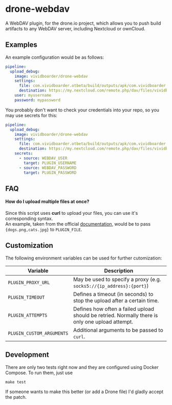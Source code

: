 # drone-webdav
A WebDAV plugin, for the drone.io project, which allows you to push build artifacts to any WebDAV server, including Nextcloud or ownCloud.

## Examples

An example configuration would be as follows:

```yaml
pipeline:
  upload_debug:
    image: vividboarder/drone-webdav
    settings:
      file: com.vividboarder.otbeta/build/outputs/apk/com.vividboarder.otbeta-debug.apk
      destination: https://my.nextcloud.com/remote.php/dav/files/vividboarder/Android/Apks/
    user: myusername
    password: mypassword
```

You probably don't want to check your credentials into your repo, so you may use secrets for this:

```yaml
pipeline:
  upload_debug:
    image: vividboarder/drone-webdav
    settings:
      file: com.vividboarder.otbeta/build/outputs/apk/com.vividboarder.otbeta-debug.apk
      destination: https://my.nextcloud.com/remote.php/dav/files/vividboarder/Android/Apks/
    secrets:
      - source: WEBDAV_USER
        target: PLUGIN_USERNAME
      - source: WEBDAV_PASSWORD
        target: PLUGIN_PASSWORD
```

## FAQ

#### How do I upload multiple files at once?
Since this script uses **curl** to upload your files, you can use it's corresponding syntax.<br>
An example, taken from the official [documentation](https://curl.haxx.se/docs/manpage.html#-T), would be to pass ``{dogs.png,cats.jpg}`` to ``PLUGIN_FILE``.

## Customization

The following environment variables can be used for further cutomization:

| Variable                    | Description                                                                                              |
|-----------------------------|----------------------------------------------------------------------------------------------------------|
| ``PLUGIN_PROXY_URL``        | May be used to specify a proxy (e.g. ``socks5://{ip_address}:{port}``)                                   |
| ``PLUGIN_TIMEOUT``          | Defines a timeout (in seconds) to stop the upload after a certain time.                                  |
| ``PLUGIN_ATTEMPTS``         | Defines how often a failed upload should be retried. Normally there is only one upload attempt.          |
| ``PLUGIN_CUSTOM_ARGUMENTS`` | Additional arguments to be passed to `curl`.                                                             |


## Development

There are only two tests right now and they are configured using Docker Compose. To run them, just use

    make test

If someone wants to make this better (or add a Drone file) I'd gladly accept the patch.
